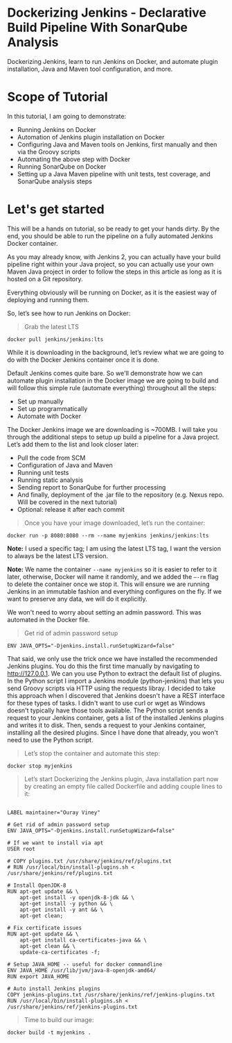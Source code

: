 # Dockerizing Jenkins - Declarative Build Pipeline With SonarQube Analysis
Dockerizing Jenkins, learn to run Jenkins on Docker, and automate plugin installation, Java and Maven tool configuration, and more.

# Scope of Tutorial
In this tutorial, I am going to demonstrate:

* Running Jenkins on Docker
* Automation of Jenkins plugin installation on Docker
* Configuring Java and Maven tools on Jenkins, first manually and then via the Groovy scripts
* Automating the above step with Docker
* Running SonarQube on Docker
* Setting up a Java Maven pipeline with unit tests, test coverage, and SonarQube analysis steps

# Let's get started
This will be a hands on tutorial, so be ready to get your hands dirty.  By the end, you should be able to run the pipeline on a fully automated Jenkins Docker container.

As you may already know, with Jenkins 2, you can actually have your build pipeline right within your Java project, so you can actually use your own Maven Java project in order to follow the steps in this article as long as it is hosted on a Git repository.

Everything obviously will be running on Docker, as it is the easiest way of deploying and running them.

So, let’s see how to run Jenkins on Docker:

> Grab the latest LTS

`docker pull jenkins/jenkins:lts`

While it is downloading in the background, let’s review what we are going to do with the Docker Jenkins container once it is done.

Default Jenkins comes quite bare.  So we'll demonstrate how we can automate plugin installation in the Docker image we are going to build and will follow this simple rule (automate everything) throughout all the steps:

* Set up manually
* Set up programmatically
* Automate with Docker

The Docker Jenkins image we are downloading is ~700MB. I will take you through the additional steps to setup up build a pipeline for a Java project. Let’s add them to the list and look closer later:

* Pull the code from SCM
* Configuration of Java and Maven
* Running unit tests
* Running static analysis
* Sending report to SonarQube for further processing
* And finally, deployment of the .jar file to the repository (e.g. Nexus repo.  Will be covered in the next tutorial)
* Optional: release it after each commit

> Once you have your image downloaded, let’s run the container:

`docker run -p 8080:8080 --rm --name myjenkins jenkins/jenkins:lts`

**Note:** I used a specific tag; I am using the latest LTS tag, I want the version to always be the latest LTS version.

**Note:** We name the container `--name myjenkins`  so it is easier to refer to it later, otherwise, Docker will name it randomly, and we added the `–-rm` flag to delete the container once we stop it.  This will ensure we are running Jenkins in an immutable fashion and everything configures on the fly.  If we want to preserve any data, we will do it explicitly.

We won't need to worry about setting an admin password.  This was automated in the Docker file.

> Get rid of admin password setup

`ENV JAVA_OPTS="-Djenkins.install.runSetupWizard=false"`

That said, we only use the trick once we have installed the recommended Jenkins plugins.  You do this the first time manually by navigating to http://127.0.0.1.  We can you use Python to extract the default list of plugins.  In the Python script I import a Jenkins module (python-jenkins) that lets you send Groovy scripts via HTTP using the requests libray.  I decided to take this approach when I discovered that Jenkins doesn't have a REST interface for these types of tasks.  I didn't want to use curl or wget as Windows doesn't typically have those tools available.  The Python script sends a request to your Jenkins container, gets a list of the installed Jenkins plugins and writes it to disk.  Then, sends a request to your Jenkins container, installing all the desired plugins.  Since I have done that already, you won't need to use the Python script.  

> Let’s stop the container and automate this step:

`docker stop myjenkins`

> Let’s start Dockerizing the Jenkins plugin, Java installation part now by creating an empty file called Dockerfile and adding couple lines to it:

```FROM jenkins/jenkins:lts

LABEL maintainer="Ouray Viney"

# Get rid of admin password setup
ENV JAVA_OPTS="-Djenkins.install.runSetupWizard=false"

# If we want to install via apt
USER root

# COPY plugins.txt /usr/share/jenkins/ref/plugins.txt
# RUN /usr/local/bin/install-plugins.sh < /usr/share/jenkins/ref/plugins.txt

# Install OpenJDK-8
RUN apt-get update && \
    apt-get install -y openjdk-8-jdk && \
    apt-get install -y python && \ 
    apt-get install -y ant && \
    apt-get clean;

# Fix certificate issues
RUN apt-get update && \
    apt-get install ca-certificates-java && \
    apt-get clean && \
    update-ca-certificates -f;

# Setup JAVA_HOME -- useful for docker commandline
ENV JAVA_HOME /usr/lib/jvm/java-8-openjdk-amd64/
RUN export JAVA_HOME

# Auto install Jenkins plugins
COPY jenkins-plugins.txt /usr/share/jenkins/ref/jenkins-plugins.txt
RUN /usr/local/bin/install-plugins.sh < /usr/share/jenkins/ref/jenkins-plugins.txt
```

> Time to build our image:

```docker build -t myjenkins .```
